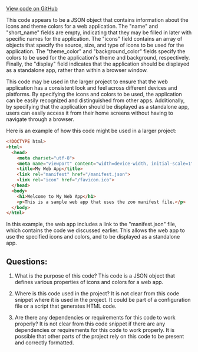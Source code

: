 [View code on GitHub](zoo-labs/zoo/blob/master/app/public/site.webmanifest)

This code appears to be a JSON object that contains information about the icons and theme colors for a web application. The "name" and "short_name" fields are empty, indicating that they may be filled in later with specific names for the application. The "icons" field contains an array of objects that specify the source, size, and type of icons to be used for the application. The "theme_color" and "background_color" fields specify the colors to be used for the application's theme and background, respectively. Finally, the "display" field indicates that the application should be displayed as a standalone app, rather than within a browser window.

This code may be used in the larger project to ensure that the web application has a consistent look and feel across different devices and platforms. By specifying the icons and colors to be used, the application can be easily recognized and distinguished from other apps. Additionally, by specifying that the application should be displayed as a standalone app, users can easily access it from their home screens without having to navigate through a browser.

Here is an example of how this code might be used in a larger project:

```html
<!DOCTYPE html>
<html>
  <head>
    <meta charset="utf-8">
    <meta name="viewport" content="width=device-width, initial-scale=1">
    <title>My Web App</title>
    <link rel="manifest" href="/manifest.json">
    <link rel="icon" href="/favicon.ico">
  </head>
  <body>
    <h1>Welcome to My Web App</h1>
    <p>This is a sample web app that uses the zoo manifest file.</p>
  </body>
</html>
```

In this example, the web app includes a link to the "manifest.json" file, which contains the code we discussed earlier. This allows the web app to use the specified icons and colors, and to be displayed as a standalone app.
## Questions: 
 1. What is the purpose of this code?
   This code is a JSON object that defines various properties of icons and colors for a web app.

2. Where is this code used in the project?
   It is not clear from this code snippet where it is used in the project. It could be part of a configuration file or a script that generates HTML code.

3. Are there any dependencies or requirements for this code to work properly?
   It is not clear from this code snippet if there are any dependencies or requirements for this code to work properly. It is possible that other parts of the project rely on this code to be present and correctly formatted.